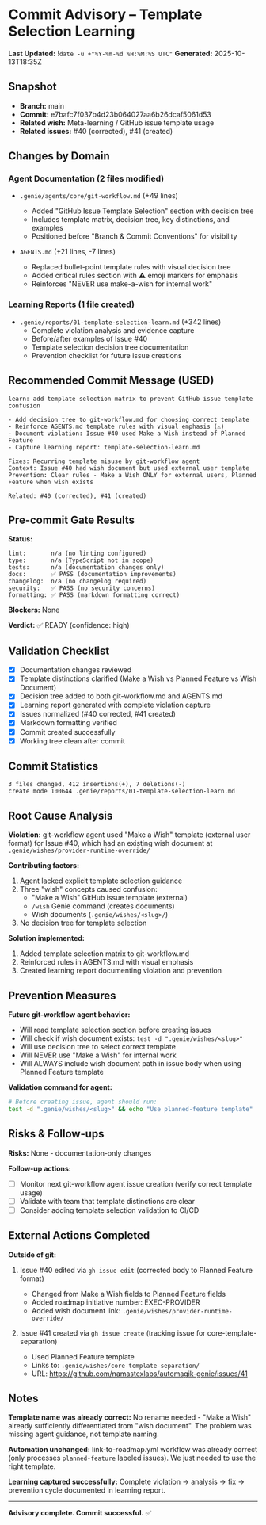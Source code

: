 # Commit Advisory – Template Selection Learning
**Last Updated:** !`date -u +"%Y-%m-%d %H:%M:%S UTC"`
**Generated:** 2025-10-13T18:35Z

## Snapshot

- **Branch:** main
- **Commit:** e7bafc7f037b4d23b064027aa6b26dcaf5061d53
- **Related wish:** Meta-learning / GitHub issue template usage
- **Related issues:** #40 (corrected), #41 (created)

## Changes by Domain

### Agent Documentation (2 files modified)
- `.genie/agents/core/git-workflow.md` (+49 lines)
  - Added "GitHub Issue Template Selection" section with decision tree
  - Includes template matrix, decision tree, key distinctions, and examples
  - Positioned before "Branch & Commit Conventions" for visibility

- `AGENTS.md` (+21 lines, -7 lines)
  - Replaced bullet-point template rules with visual decision tree
  - Added critical rules section with ⚠️ emoji markers for emphasis
  - Reinforces "NEVER use make-a-wish for internal work"

### Learning Reports (1 file created)
- `.genie/reports/01-template-selection-learn.md` (+342 lines)
  - Complete violation analysis and evidence capture
  - Before/after examples of Issue #40
  - Template selection decision tree documentation
  - Prevention checklist for future issue creations

## Recommended Commit Message (USED)

```
learn: add template selection matrix to prevent GitHub issue template confusion

- Add decision tree to git-workflow.md for choosing correct template
- Reinforce AGENTS.md template rules with visual emphasis (⚠️)
- Document violation: Issue #40 used Make a Wish instead of Planned Feature
- Capture learning report: template-selection-learn.md

Fixes: Recurring template misuse by git-workflow agent
Context: Issue #40 had wish document but used external user template
Prevention: Clear rules - Make a Wish ONLY for external users, Planned Feature when wish exists

Related: #40 (corrected), #41 (created)
```

## Pre-commit Gate Results

**Status:**
```
lint:       n/a (no linting configured)
type:       n/a (TypeScript not in scope)
tests:      n/a (documentation changes only)
docs:       ✅ PASS (documentation improvements)
changelog:  n/a (no changelog required)
security:   ✅ PASS (no security concerns)
formatting: ✅ PASS (markdown formatting correct)
```

**Blockers:** None

**Verdict:** ✅ READY (confidence: high)

## Validation Checklist

- [x] Documentation changes reviewed
- [x] Template distinctions clarified (Make a Wish vs Planned Feature vs Wish Document)
- [x] Decision tree added to both git-workflow.md and AGENTS.md
- [x] Learning report generated with complete violation capture
- [x] Issues normalized (#40 corrected, #41 created)
- [x] Markdown formatting verified
- [x] Commit created successfully
- [x] Working tree clean after commit

## Commit Statistics

```
3 files changed, 412 insertions(+), 7 deletions(-)
create mode 100644 .genie/reports/01-template-selection-learn.md
```

## Root Cause Analysis

**Violation:** git-workflow agent used "Make a Wish" template (external user format) for Issue #40, which had an existing wish document at `.genie/wishes/provider-runtime-override/`

**Contributing factors:**
1. Agent lacked explicit template selection guidance
2. Three "wish" concepts caused confusion:
   - "Make a Wish" GitHub issue template (external)
   - `/wish` Genie command (creates documents)
   - Wish documents (`.genie/wishes/<slug>/`)
3. No decision tree for template selection

**Solution implemented:**
1. Added template selection matrix to git-workflow.md
2. Reinforced rules in AGENTS.md with visual emphasis
3. Created learning report documenting violation and prevention

## Prevention Measures

**Future git-workflow agent behavior:**
- Will read template selection section before creating issues
- Will check if wish document exists: `test -d ".genie/wishes/<slug>"`
- Will use decision tree to select correct template
- Will NEVER use "Make a Wish" for internal work
- Will ALWAYS include wish document path in issue body when using Planned Feature template

**Validation command for agent:**
```bash
# Before creating issue, agent should run:
test -d ".genie/wishes/<slug>" && echo "Use planned-feature template" || echo "Use feature-request or bug-report"
```

## Risks & Follow-ups

**Risks:** None - documentation-only changes

**Follow-up actions:**
- [ ] Monitor next git-workflow agent issue creation (verify correct template usage)
- [ ] Validate with team that template distinctions are clear
- [ ] Consider adding template selection validation to CI/CD

## External Actions Completed

**Outside of git:**
1. Issue #40 edited via `gh issue edit` (corrected body to Planned Feature format)
   - Changed from Make a Wish fields to Planned Feature fields
   - Added roadmap initiative number: EXEC-PROVIDER
   - Added wish document link: `.genie/wishes/provider-runtime-override/`

2. Issue #41 created via `gh issue create` (tracking issue for core-template-separation)
   - Used Planned Feature template
   - Links to: `.genie/wishes/core-template-separation/`
   - URL: https://github.com/namastexlabs/automagik-genie/issues/41

## Notes

**Template name was already correct:** No rename needed - "Make a Wish" already sufficiently differentiated from "wish document". The problem was missing agent guidance, not template naming.

**Automation unchanged:** link-to-roadmap.yml workflow was already correct (only processes `planned-feature` labeled issues). We just needed to use the right template.

**Learning captured successfully:** Complete violation → analysis → fix → prevention cycle documented in learning report.

---

**Advisory complete. Commit successful.** ✅
